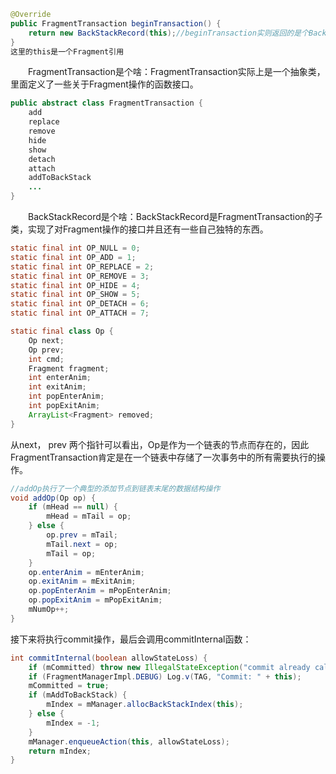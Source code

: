 ```java
@Override
public FragmentTransaction beginTransaction() {
    return new BackStackRecord(this);//beginTransaction实则返回的是个BackStackRecord(FragmentTransaction的子类),
}
这里的this是一个Fragment引用
```
　　FragmentTransaction是个啥：FragmentTransaction实际上是一个抽象类，里面定义了一些关于Fragment操作的函数接口。
```java
public abstract class FragmentTransaction {
    add
    replace
    remove
    hide 
    show
    detach
    attach
    addToBackStack
    ...
}
```
　　BackStackRecord是个啥：BackStackRecord是FragmentTransaction的子类，实现了对Fragment操作的接口并且还有一些自己独特的东西。
```java
static final int OP_NULL = 0;
static final int OP_ADD = 1;
static final int OP_REPLACE = 2;
static final int OP_REMOVE = 3;
static final int OP_HIDE = 4;
static final int OP_SHOW = 5;
static final int OP_DETACH = 6;
static final int OP_ATTACH = 7;

static final class Op {
    Op next;
    Op prev;
    int cmd;
    Fragment fragment;
    int enterAnim;
    int exitAnim;
    int popEnterAnim;
    int popExitAnim;
    ArrayList<Fragment> removed;
}
```
从next， prev 两个指针可以看出，Op是作为一个链表的节点而存在的，因此FragmentTransaction肯定是在一个链表中存储了一次事务中的所有需要执行的操作。
```java
//addOp执行了一个典型的添加节点到链表末尾的数据结构操作
void addOp(Op op) {
    if (mHead == null) {
        mHead = mTail = op;
    } else {
        op.prev = mTail;
        mTail.next = op;
        mTail = op;
    }
    op.enterAnim = mEnterAnim;
    op.exitAnim = mExitAnim;
    op.popEnterAnim = mPopEnterAnim;
    op.popExitAnim = mPopExitAnim;
    mNumOp++;
}
```
接下来将执行commit操作，最后会调用commitInternal函数：
```java
int commitInternal(boolean allowStateLoss) {
    if (mCommitted) throw new IllegalStateException("commit already called");
    if (FragmentManagerImpl.DEBUG) Log.v(TAG, "Commit: " + this);
    mCommitted = true;
    if (mAddToBackStack) {
        mIndex = mManager.allocBackStackIndex(this);
    } else {
        mIndex = -1;
    }
    mManager.enqueueAction(this, allowStateLoss);
    return mIndex;
}
```